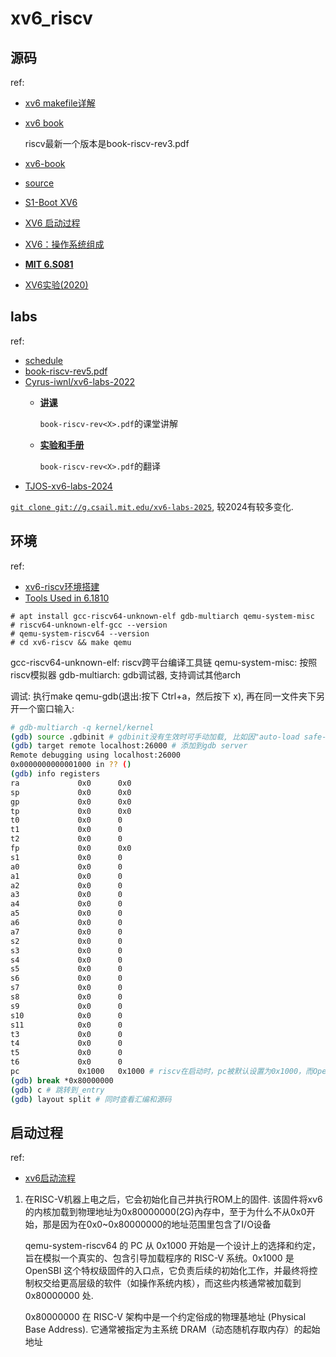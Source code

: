 # xv6_riscv
## 源码
ref:
- [xv6 makefile详解](https://blog.csdn.net/m0_61567378/article/details/128357706)
- [xv6 book](https://pdos.csail.mit.edu/6.1810/2023/xv6/)

	riscv最新一个版本是book-riscv-rev3.pdf
- [xv6-book](https://github.com/deyuhua/xv6-book-chinese)
- [source](https://github.com/mit-pdos/xv6-riscv)
- [S1-Boot XV6](https://zhuanlan.zhihu.com/p/573032543)
- [XV6 启动过程](https://mit-public-courses-cn-translatio.gitbook.io/mit6-s081/lec03-os-organization-and-system-calls/3.9-xv6-qi-dong-guo-cheng)
- [XV6：操作系统组成](https://zhuanlan.zhihu.com/p/624607389)
- [**MIT 6.S081**](https://blog.csdn.net/zzy980511/category_11740137.html)
- [XV6实验(2020)](https://blog.csdn.net/weixin_47037146/article/details/128859088)

## labs
ref:
- [schedule](https://pdos.csail.mit.edu/6.S081/2025/schedule.html)
- [book-riscv-rev5.pdf](https://pdos.csail.mit.edu/6.S081/2025/xv6/book-riscv-rev5.pdf)
- [Cyrus-iwnl/xv6-labs-2022](https://github.com/Cyrus-iwnl/xv6-labs-2022)
	- [**讲课**](https://mit-public-courses-cn-translatio.gitbook.io/mit6-s081/)

		`book-riscv-rev<X>.pdf`的课堂讲解
	- [**实验和手册**](http://xv6.dgs.zone/)

		`book-riscv-rev<X>.pdf`的翻译
- [TJOS-xv6-labs-2024](https://github.com/xing05188/TJOS-xv6-labs-2024)

[`git clone git://g.csail.mit.edu/xv6-labs-2025`](https://pdos.csail.mit.edu/6.S081/2025/labs/util.html), 较2024有较多变化.

## 环境
ref:
- [xv6-riscv环境搭建](https://groverzhu.github.io/2021/08/17/xv6-riscv%E7%8E%AF%E5%A2%83%E6%90%AD%E5%BB%BA/)
- [Tools Used in 6.1810](https://pdos.csail.mit.edu/6.S081/2025/tools.html)

```
# apt install gcc-riscv64-unknown-elf gdb-multiarch qemu-system-misc
# riscv64-unknown-elf-gcc --version
# qemu-system-riscv64 --version
# cd xv6-riscv && make qemu
```

gcc-riscv64-unknown-elf: riscv跨平台编译工具链
qemu-system-misc: 按照riscv模拟器
gdb-multiarch: gdb调试器, 支持调试其他arch

调试: 执行make qemu-gdb(退出:按下 Ctrl+a，然后按下 x), 再在同一文件夹下另开一个窗口输入:
```bash
# gdb-multiarch -q kernel/kernel
(gdb) source .gdbinit # gdbinit没有生效时可手动加载, 比如因"auto-load safe-path"被拒绝时
(gdb) target remote localhost:26000 # 添加到gdb server
Remote debugging using localhost:26000
0x0000000000001000 in ?? ()
(gdb) info registers
ra             0x0      0x0
sp             0x0      0x0
gp             0x0      0x0
tp             0x0      0x0
t0             0x0      0
t1             0x0      0
t2             0x0      0
fp             0x0      0x0
s1             0x0      0
a0             0x0      0
a1             0x0      0
a2             0x0      0
a3             0x0      0
a4             0x0      0
a5             0x0      0
a6             0x0      0
a7             0x0      0
s2             0x0      0
s3             0x0      0
s4             0x0      0
s5             0x0      0
s6             0x0      0
s7             0x0      0
s8             0x0      0
s9             0x0      0
s10            0x0      0
s11            0x0      0
t3             0x0      0
t4             0x0      0
t5             0x0      0
t6             0x0      0
pc             0x1000   0x1000 # riscv在启动时，pc被默认设置为0x1000，而OpenSBI 的入口点通常就是 0x1000，OpenSBI完成后跳转到0x80000000
(gdb) break *0x80000000
(gdb) c # 跳转到_entry
(gdb) layout split # 同时查看汇编和源码
```

## 启动过程
ref:
- [xv6启动流程](https://www.cnblogs.com/INnoVationv2/p/18148489)

1. 在RISC-V机器上电之后，它会初始化自己并执行ROM上的固件. 该固件将xv6的内核加载到物理地址为0x80000000(2G)內存中，至于为什么不从0x0开始，那是因为在0x0~0x80000000的地址范围里包含了I/O设备

	qemu-system-riscv64 的 PC 从 0x1000 开始是一个设计上的选择和约定，旨在模拟一个真实的、包含引导加载程序的 RISC-V 系统。0x1000 是 OpenSBI 这个特权级固件的入口点，它负责后续的初始化工作，并最终将控制权交给更高层级的软件（如操作系统内核），而这些内核通常被加载到 0x80000000 处.

	0x80000000 在 RISC-V 架构中是一个约定俗成的物理基地址 (Physical Base Address). 它通常被指定为主系统 DRAM（动态随机存取内存）的起始地址